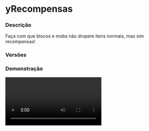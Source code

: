 # yRecompensas
<secondary-label ref="utility"/>

### Descrição
Faça com que blocos e mobs não dropem itens normais, mas sim recompensas!

### Versões
<secondary-label ref="1.8"/>
<secondary-label ref="1.9"/>
<secondary-label ref="1.10"/>
<secondary-label ref="1.11"/>
<secondary-label ref="1.12"/>
<secondary-label ref="1.13"/>
<secondary-label ref="1.14"/>
<secondary-label ref="1.15"/>
<secondary-label ref="1.16"/>
<secondary-label ref="1.17"/>
<secondary-label ref="1.18"/>
<secondary-label ref="1.19"/>
<secondary-label ref="1.20"/>

### Demonstração
<video src="//www.youtube.com/watch?v=-sLlCAWla2o"/>


<chapter title="Comandos" id="commands" collapsible="true">
<code-block lang="plain text">/recogivesortudo - Dar o livro de encantamento à um jogador. 
/recogivesortudo reload - Recarrega as configurações</code-block>
</chapter>

<chapter title="Permissões" id="permissions" collapsible="true">
<code-block lang="plain text">yrecompensas.givelivro - Permissão para o /recogivesortudo
yrecompensas.admin - Permissão para o /recogivesortudo admin</code-block>
</chapter>



## Erros comuns
<primary-label ref="errors"/>

Antes de configurar o plugin, revise os pontos listados aqui para evitar problemas frequentes durante a configuração.

<seealso style="cards">
    <category ref="wrs">
        <a href="yplugins.md"></a>        <a href="https://ystoreplugins.com.br/plugins/detalhes/14-yRecompensas">Site do plugin yRecompensas</a>
    </category>
</seealso>